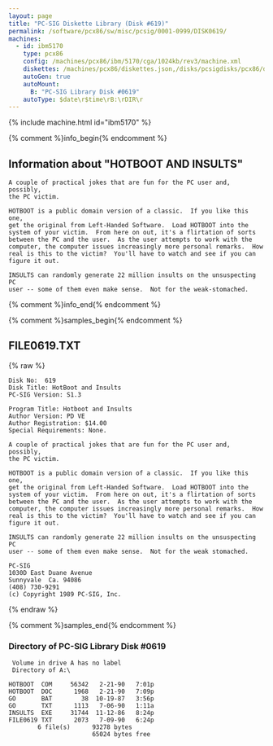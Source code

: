```yaml
---
layout: page
title: "PC-SIG Diskette Library (Disk #619)"
permalink: /software/pcx86/sw/misc/pcsig/0001-0999/DISK0619/
machines:
  - id: ibm5170
    type: pcx86
    config: /machines/pcx86/ibm/5170/cga/1024kb/rev3/machine.xml
    diskettes: /machines/pcx86/diskettes.json,/disks/pcsigdisks/pcx86/diskettes.json
    autoGen: true
    autoMount:
      B: "PC-SIG Library Disk #0619"
    autoType: $date\r$time\rB:\rDIR\r
---
```


{% include machine.html id="ibm5170" %}

{% comment %}info_begin{% endcomment %}

## Information about "HOTBOOT AND INSULTS"

    A couple of practical jokes that are fun for the PC user and, possibly,
    the PC victim.
    
    HOTBOOT is a public domain version of a classic.  If you like this one,
    get the original from Left-Handed Software.  Load HOTBOOT into the
    system of your victim.  From here on out, it's a flirtation of sorts
    between the PC and the user.  As the user attempts to work with the
    computer, the computer issues increasingly more personal remarks.  How
    real is this to the victim?  You'll have to watch and see if you can
    figure it out.
    
    INSULTS can randomly generate 22 million insults on the unsuspecting PC
    user -- some of them even make sense.  Not for the weak-stomached.
{% comment %}info_end{% endcomment %}

{% comment %}samples_begin{% endcomment %}

## FILE0619.TXT

{% raw %}
```
Disk No:  619                                                           
Disk Title: HotBoot and Insults                                         
PC-SIG Version: S1.3                                                    
                                                                        
Program Title: Hotboot and Insults                                      
Author Version: PD VE                                                   
Author Registration: $14.00                                             
Special Requirements: None.                                             
                                                                        
A couple of practical jokes that are fun for the PC user and, possibly, 
the PC victim.                                                          
                                                                        
HOTBOOT is a public domain version of a classic.  If you like this one, 
get the original from Left-Handed Software.  Load HOTBOOT into the      
system of your victim.  From here on out, it's a flirtation of sorts    
between the PC and the user.  As the user attempts to work with the     
computer, the computer issues increasingly more personal remarks.  How  
real is this to the victim?  You'll have to watch and see if you can    
figure it out.                                                          
                                                                        
INSULTS can randomly generate 22 million insults on the unsuspecting PC 
user -- some of them even make sense.  Not for the weak stomached.      
                                                                        
PC-SIG                                                                  
1030D East Duane Avenue                                                 
Sunnyvale  Ca. 94086                                                    
(408) 730-9291                                                          
(c) Copyright 1989 PC-SIG, Inc.                                         
```
{% endraw %}

{% comment %}samples_end{% endcomment %}

### Directory of PC-SIG Library Disk #0619

     Volume in drive A has no label
     Directory of A:\

    HOTBOOT  COM     56342   2-21-90   7:01p
    HOTBOOT  DOC      1968   2-21-90   7:09p
    GO       BAT        38  10-19-87   3:56p
    GO       TXT      1113   7-06-90   1:11a
    INSULTS  EXE     31744  11-12-86   8:24p
    FILE0619 TXT      2073   7-09-90   6:24p
            6 file(s)      93278 bytes
                           65024 bytes free
